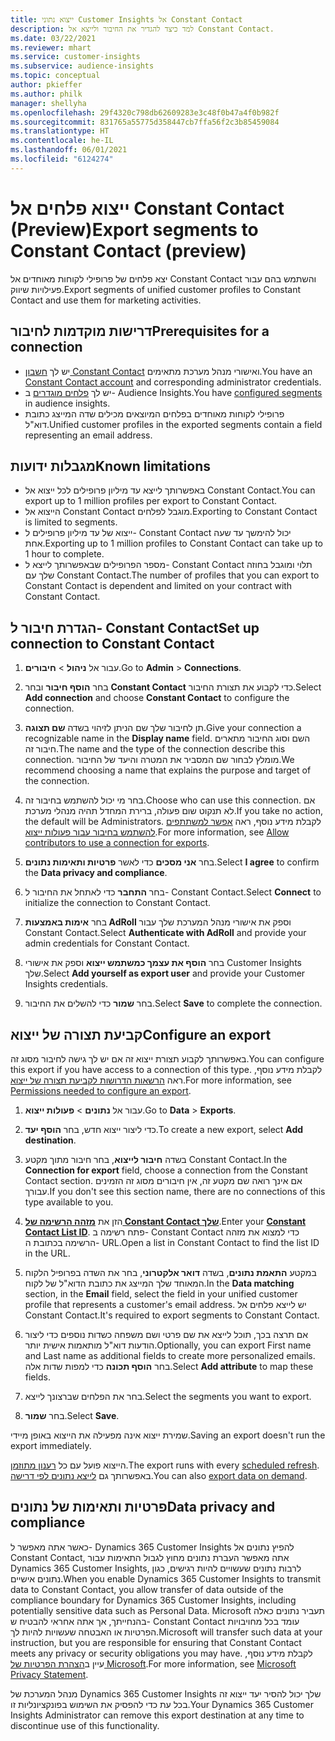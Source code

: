 ```yaml
---
title: ייצוא נתוני Customer Insights אל Constant Contact
description: למד כיצד להגדיר את החיבור ולייצא אל Constant Contact.
ms.date: 03/22/2021
ms.reviewer: mhart
ms.service: customer-insights
ms.subservice: audience-insights
ms.topic: conceptual
author: pkieffer
ms.author: philk
manager: shellyha
ms.openlocfilehash: 29f4320c798db62609283e3c48f0b47a4f0b982f
ms.sourcegitcommit: 831765a55775d358447cb7ffa56f2c3b85459084
ms.translationtype: HT
ms.contentlocale: he-IL
ms.lasthandoff: 06/01/2021
ms.locfileid: "6124274"
---
```

# <a name="export-segments-to-constant-contact-preview"></a><span data-ttu-id="12ca9-103">ייצוא פלחים אל Constant Contact‏ (Preview)</span><span class="sxs-lookup"><span data-stu-id="12ca9-103">Export segments to Constant Contact (preview)</span></span>

<span data-ttu-id="12ca9-104">יצא פלחים של פרופילי לקוחות מאוחדים אל Constant Contact והשתמש בהם עבור פעילויות שיווק.</span><span class="sxs-lookup"><span data-stu-id="12ca9-104">Export segments of unified customer profiles to Constant Contact and use them for marketing activities.</span></span> 

## <a name="prerequisites-for-a-connection"></a><span data-ttu-id="12ca9-105">דרישות מוקדמות לחיבור</span><span class="sxs-lookup"><span data-stu-id="12ca9-105">Prerequisites for a connection</span></span>

-   <span data-ttu-id="12ca9-106">יש לך [חשבון Constant Contact](https://www.constantcontact.com/account-home) ואישורי מנהל מערכת מתאימים.</span><span class="sxs-lookup"><span data-stu-id="12ca9-106">You have an [Constant Contact account](https://www.constantcontact.com/account-home) and corresponding administrator credentials.</span></span>
-   <span data-ttu-id="12ca9-107">יש לך [פלחים מוגדרים](segments.md) ב- Audience Insights.</span><span class="sxs-lookup"><span data-stu-id="12ca9-107">You have [configured segments](segments.md) in audience insights.</span></span>
-   <span data-ttu-id="12ca9-108">פרופילי לקוחות מאוחדים בפלחים המיוצאים מכילים שדה המייצג כתובת דוא"ל.</span><span class="sxs-lookup"><span data-stu-id="12ca9-108">Unified customer profiles in the exported segments contain a field representing an email address.</span></span>

## <a name="known-limitations"></a><span data-ttu-id="12ca9-109">מגבלות ידועות</span><span class="sxs-lookup"><span data-stu-id="12ca9-109">Known limitations</span></span>

- <span data-ttu-id="12ca9-110">באפשרותך לייצא עד מיליון פרופילים לכל ייצוא אל Constant Contact.</span><span class="sxs-lookup"><span data-stu-id="12ca9-110">You can export up to 1 million profiles per export to Constant Contact.</span></span>
- <span data-ttu-id="12ca9-111">הייצוא אל Constant Contact מוגבל לפלחים.</span><span class="sxs-lookup"><span data-stu-id="12ca9-111">Exporting to Constant Contact is limited to segments.</span></span>
- <span data-ttu-id="12ca9-112">ייצוא של עד מיליון פרופילים ל- Constant Contact יכול להימשך עד שעה אחת.</span><span class="sxs-lookup"><span data-stu-id="12ca9-112">Exporting up to 1 million profiles to Constant Contact can take up to 1 hour to complete.</span></span> 
- <span data-ttu-id="12ca9-113">מספר הפרופילים שבאפשרותך לייצא ל- Constant Contact תלוי ומוגבל בחוזה שלך עם Constant Contact.</span><span class="sxs-lookup"><span data-stu-id="12ca9-113">The number of profiles that you can export to Constant Contact is dependent and limited on your contract with Constant Contact.</span></span>

## <a name="set-up-connection-to-constant-contact"></a><span data-ttu-id="12ca9-114">הגדרת חיבור ל- Constant Contact</span><span class="sxs-lookup"><span data-stu-id="12ca9-114">Set up connection to Constant Contact</span></span>

1. <span data-ttu-id="12ca9-115">עבור אל **ניהול** > **חיבורים**.</span><span class="sxs-lookup"><span data-stu-id="12ca9-115">Go to **Admin** > **Connections**.</span></span>

1. <span data-ttu-id="12ca9-116">בחר **הוסף חיבור** ובחר **Constant Contact** כדי לקבוע את תצורת החיבור.</span><span class="sxs-lookup"><span data-stu-id="12ca9-116">Select **Add connection** and choose **Constant Contact** to configure the connection.</span></span>

1. <span data-ttu-id="12ca9-117">תן לחיבור שלך שם הניתן לזיהוי בשדה **שם תצוגה**.</span><span class="sxs-lookup"><span data-stu-id="12ca9-117">Give your connection a recognizable name in the **Display name** field.</span></span> <span data-ttu-id="12ca9-118">השם וסוג החיבור מתארים חיבור זה.</span><span class="sxs-lookup"><span data-stu-id="12ca9-118">The name and the type of the connection describe this connection.</span></span> <span data-ttu-id="12ca9-119">מומלץ לבחור שם המסביר את המטרה והיעד של החיבור.</span><span class="sxs-lookup"><span data-stu-id="12ca9-119">We recommend choosing a name that explains the purpose and target of the connection.</span></span>

1. <span data-ttu-id="12ca9-120">בחר מי יכול להשתמש בחיבור זה.</span><span class="sxs-lookup"><span data-stu-id="12ca9-120">Choose who can use this connection.</span></span> <span data-ttu-id="12ca9-121">אם לא תנקוט שום פעולה, ברירת המחדל תהיה מנהלי מערכת.</span><span class="sxs-lookup"><span data-stu-id="12ca9-121">If you take no action, the default will be Administrators.</span></span> <span data-ttu-id="12ca9-122">לקבלת מידע נוסף, ראה [אפשר למשתתפים להשתמש בחיבור עבור פעולות ייצוא](connections.md#allow-contributors-to-use-a-connection-for-exports).</span><span class="sxs-lookup"><span data-stu-id="12ca9-122">For more information, see [Allow contributors to use a connection for exports](connections.md#allow-contributors-to-use-a-connection-for-exports).</span></span>

1. <span data-ttu-id="12ca9-123">בחר **אני מסכים** כדי לאשר **פרטיות ותאימות נתונים**.</span><span class="sxs-lookup"><span data-stu-id="12ca9-123">Select **I agree** to confirm the **Data privacy and compliance**.</span></span>

1. <span data-ttu-id="12ca9-124">בחר **התחבר** כדי לאתחל את החיבור ל- Constant Contact.</span><span class="sxs-lookup"><span data-stu-id="12ca9-124">Select **Connect** to initialize the connection to Constant Contact.</span></span>

1. <span data-ttu-id="12ca9-125">בחר **אימות באמצעות AdRoll** וספק את אישורי מנהל המערכת שלך עבור Constant Contact.</span><span class="sxs-lookup"><span data-stu-id="12ca9-125">Select **Authenticate with AdRoll** and provide your admin credentials for Constant Contact.</span></span> 

1. <span data-ttu-id="12ca9-126">בחר **הוסף את עצמך כמשתמש ייצוא** וספק את אישורי Customer Insights שלך.</span><span class="sxs-lookup"><span data-stu-id="12ca9-126">Select **Add yourself as export user** and provide your Customer Insights credentials.</span></span>

1. <span data-ttu-id="12ca9-127">בחר **שמור** כדי להשלים את החיבור.</span><span class="sxs-lookup"><span data-stu-id="12ca9-127">Select **Save** to complete the connection.</span></span>

## <a name="configure-an-export"></a><span data-ttu-id="12ca9-128">קביעת תצורה של ייצוא</span><span class="sxs-lookup"><span data-stu-id="12ca9-128">Configure an export</span></span>

<span data-ttu-id="12ca9-129">באפשרותך לקבוע תצורת ייצוא זה אם יש לך גישה לחיבור מסוג זה.</span><span class="sxs-lookup"><span data-stu-id="12ca9-129">You can configure this export if you have access to a connection of this type.</span></span> <span data-ttu-id="12ca9-130">לקבלת מידע נוסף, ראה [הרשאות הדרושות לקביעת תצורה של ייצוא](export-destinations.md#set-up-a-new-export).</span><span class="sxs-lookup"><span data-stu-id="12ca9-130">For more information, see [Permissions needed to configure an export](export-destinations.md#set-up-a-new-export).</span></span>

1. <span data-ttu-id="12ca9-131">עבור אל **נתונים** > **פעולות ייצוא**.</span><span class="sxs-lookup"><span data-stu-id="12ca9-131">Go to **Data** > **Exports**.</span></span>

1. <span data-ttu-id="12ca9-132">כדי ליצור ייצוא חדש, בחר **הוסף יעד**.</span><span class="sxs-lookup"><span data-stu-id="12ca9-132">To create a new export, select **Add destination**.</span></span>

1. <span data-ttu-id="12ca9-133">בשדה **חיבור לייצוא**, בחר חיבור מתוך מקטע Constant Contact.</span><span class="sxs-lookup"><span data-stu-id="12ca9-133">In the **Connection for export** field, choose a connection from the Constant Contact section.</span></span> <span data-ttu-id="12ca9-134">אם אינך רואה שם מקטע זה, אין חיבורים מסוג זה הזמינים עבורך.</span><span class="sxs-lookup"><span data-stu-id="12ca9-134">If you don't see this section name, there are no connections of this type available to you.</span></span>

1. <span data-ttu-id="12ca9-135">הזן את [**מזהה הרשימה של Constant Contact שלך**](https://app.constantcontact.com/pages/contacts/ui#lists).</span><span class="sxs-lookup"><span data-stu-id="12ca9-135">Enter your [**Constant Contact List ID**](https://app.constantcontact.com/pages/contacts/ui#lists).</span></span> <span data-ttu-id="12ca9-136">פתח רשימה ב- Constant Contact כדי למצוא את מזהה הרשימה בכתובת ה- URL.</span><span class="sxs-lookup"><span data-stu-id="12ca9-136">Open a list in Constant Contact to find the list ID in the URL.</span></span>

1. <span data-ttu-id="12ca9-137">במקטע **התאמת נתונים**, בשדה **דואר אלקטרוני**, בחר את השדה בפרופיל הלקוח המאוחד שלך המייצג את כתובת הדוא"ל של לקוח.</span><span class="sxs-lookup"><span data-stu-id="12ca9-137">In the **Data matching** section, in the **Email** field, select the field in your unified customer profile that represents a customer's email address.</span></span> <span data-ttu-id="12ca9-138">יש לייצא פלחים אל Constant Contact.</span><span class="sxs-lookup"><span data-stu-id="12ca9-138">It's required to export segments to Constant Contact.</span></span>

1. <span data-ttu-id="12ca9-139">אם תרצה בכך, תוכל לייצא את שם פרטי ושם משפחה כשדות נוספים כדי ליצור הודעות דוא"ל מותאמות אישית יותר.</span><span class="sxs-lookup"><span data-stu-id="12ca9-139">Optionally, you can export First name and Last name as additional fields to create more personalized emails.</span></span> <span data-ttu-id="12ca9-140">בחר **הוסף תכונה** כדי למפות שדות אלה.</span><span class="sxs-lookup"><span data-stu-id="12ca9-140">Select **Add attribute** to map these fields.</span></span>

1. <span data-ttu-id="12ca9-141">בחר את הפלחים שברצונך לייצא.</span><span class="sxs-lookup"><span data-stu-id="12ca9-141">Select the segments you want to export.</span></span>

1. <span data-ttu-id="12ca9-142">בחר **שמור**.</span><span class="sxs-lookup"><span data-stu-id="12ca9-142">Select **Save**.</span></span>

<span data-ttu-id="12ca9-143">שמירת ייצוא אינה מפעילה את הייצוא באופן מיידי.</span><span class="sxs-lookup"><span data-stu-id="12ca9-143">Saving an export doesn't run the export immediately.</span></span>

<span data-ttu-id="12ca9-144">הייצוא פועל עם כל [רענון מתוזמן](system.md#schedule-tab).</span><span class="sxs-lookup"><span data-stu-id="12ca9-144">The export runs with every [scheduled refresh](system.md#schedule-tab).</span></span> <span data-ttu-id="12ca9-145">באפשרותך גם [לייצא נתונים לפי דרישה](export-destinations.md#run-exports-on-demand).</span><span class="sxs-lookup"><span data-stu-id="12ca9-145">You can also [export data on demand](export-destinations.md#run-exports-on-demand).</span></span> 


## <a name="data-privacy-and-compliance"></a><span data-ttu-id="12ca9-146">פרטיות ותאימות של נתונים</span><span class="sxs-lookup"><span data-stu-id="12ca9-146">Data privacy and compliance</span></span>

<span data-ttu-id="12ca9-147">כאשר אתה מאפשר ל- Dynamics 365 Customer Insights להפיץ נתונים אל Constant Contact, אתה מאפשר העברת נתונים מחוץ לגבול התאימות עבור Dynamics 365 Customer Insights, לרבות נתונים שעשויים להיות רגישים, כגון נתונים אישיים.</span><span class="sxs-lookup"><span data-stu-id="12ca9-147">When you enable Dynamics 365 Customer Insights to transmit data to Constant Contact, you allow transfer of data outside of the compliance boundary for Dynamics 365 Customer Insights, including potentially sensitive data such as Personal Data.</span></span> <span data-ttu-id="12ca9-148">Microsoft תעביר נתונים כאלה בהנחייתך, אך אתה אחראי להבטיח ש- Constant Contact עומד בכל מחויבויות הפרטיות או האבטחה שעשויות להיות לך.</span><span class="sxs-lookup"><span data-stu-id="12ca9-148">Microsoft will transfer such data at your instruction, but you are responsible for ensuring that Constant Contact meets any privacy or security obligations you may have.</span></span> <span data-ttu-id="12ca9-149">לקבלת מידע נוסף, עיין ב[הצהרת הפרטיות של Microsoft](https://go.microsoft.com/fwlink/?linkid=396732).</span><span class="sxs-lookup"><span data-stu-id="12ca9-149">For more information, see [Microsoft Privacy Statement](https://go.microsoft.com/fwlink/?linkid=396732).</span></span>

<span data-ttu-id="12ca9-150">מנהל המערכת של Dynamics 365 Customer Insights שלך יכול להסיר יעד ייצוא זה בכל עת כדי להפסיק את השימוש בפונקציונליות זו.</span><span class="sxs-lookup"><span data-stu-id="12ca9-150">Your Dynamics 365 Customer Insights Administrator can remove this export destination at any time to discontinue use of this functionality.</span></span>

